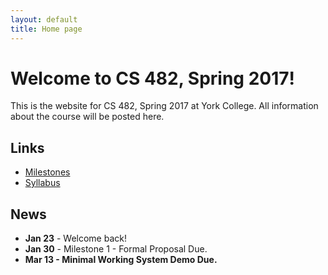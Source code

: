```yaml
---
layout: default
title: Home page
---
```


# Welcome to CS 482, Spring 2017!

This is the website for CS 482, Spring 2017 at York College.
All information about the course will be posted here.

## Links

* [Milestones](milestones/index.html)
* [Syllabus](syllabus.html)

## News

* **Jan 23** - Welcome back!
* **Jan 30** - Milestone 1 - Formal Proposal Due.
* **Mar 13 - Minimal Working System Demo Due.**

<!--
* **Mar 16 - Minimal Working System Demo Due.**
* **Apr 13 - 50% Working System Demo Due.**
* **May 11 - 12:45-2:45pm Final Working System Demo Due.**
* **May 14 - Final Report Due by 5pm.**
-->